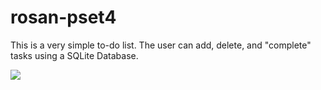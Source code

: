 # rosan-pset4

This is a very simple to-do list. The user can add, delete, and "complete" tasks using a SQLite Database. 

<img src='https://bettercodehub.com/edge/badge/rosanvanderwerf/rosan-pset4?branch=master'>
